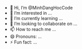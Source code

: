 - 👋 Hi, I’m @MinhDangHocCode
- 👀 I’m interested in ...
- 🌱 I’m currently learning ...
- 💞️ I’m looking to collaborate on ...
- 📫 How to reach me ...
- 😄 Pronouns: ...
- ⚡ Fun fact: ...

<!---
MinhDangHocCode/MinhDangHocCode is a ✨ special ✨ repository because its `README.md` (this file) appears on your GitHub profile.
You can click the Preview link to take a look at your changes.
--->
